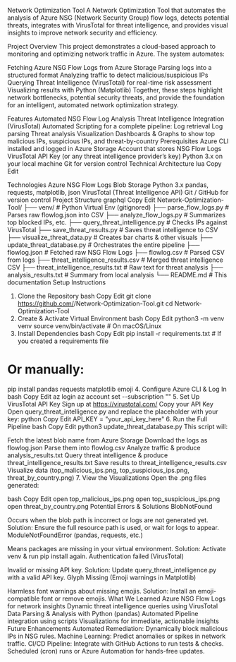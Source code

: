 Network Optimization Tool
A Network Optimization Tool that automates the analysis of Azure NSG (Network Security Group) flow logs, detects potential threats, integrates with VirusTotal for threat intelligence, and provides visual insights to improve network security and efficiency.

Project Overview
This project demonstrates a cloud-based approach to monitoring and optimizing network traffic in Azure. The system automates:

Fetching Azure NSG Flow Logs from Azure Storage
Parsing logs into a structured format
Analyzing traffic to detect malicious/suspicious IPs
Querying Threat Intelligence (VirusTotal) for real-time risk assessment
Visualizing results with Python (Matplotlib)
Together, these steps highlight network bottlenecks, potential security threats, and provide the foundation for an intelligent, automated network optimization strategy.

Features
Automated NSG Flow Log Analysis
Threat Intelligence Integration (VirusTotal)
Automated Scripting for a complete pipeline:
Log retrieval
Log parsing
Threat analysis
Visualization
Dashboards & Graphs to show top malicious IPs, suspicious IPs, and threat-by-country
Prerequisites
Azure CLI installed and logged in
Azure Storage Account that stores NSG Flow Logs
VirusTotal API Key (or any threat intelligence provider’s key)
Python 3.x on your local machine
Git for version control
Technical Architecture
lua
Copy
Edit

Technologies
Azure
NSG Flow Logs
Blob Storage
Python 3.x
pandas, requests, matplotlib, json
VirusTotal (Threat Intelligence API)
Git / GitHub for version control
Project Structure
graphql
Copy
Edit
Network-Optimization-Tool/
├── venv/                          # Python Virtual Env (gitignored)
├── parse_flow_logs.py            # Parses raw flowlog.json into CSV
├── analyze_flow_logs.py          # Summarizes top blocked IPs, etc.
├── query_threat_intelligence.py  # Checks IPs against VirusTotal
├── save_threat_results.py        # Saves threat intelligence to CSV
├── visualize_threat_data.py      # Creates bar charts & other visuals
├── update_threat_database.py     # Orchestrates the entire pipeline
├── flowlog.json                  # Fetched raw NSG Flow Logs
├── flowlog.csv                   # Parsed CSV from logs
├── threat_intelligence_results.csv # Merged threat intelligence CSV
├── threat_intelligence_results.txt # Raw text for threat analysis
├── analysis_results.txt          # Summary from local analysis
└── README.md                     # This documentation
Setup Instructions
1. Clone the Repository
bash
Copy
Edit
git clone https://github.com/<YourUsername>/Network-Optimization-Tool.git
cd Network-Optimization-Tool
2. Create & Activate Virtual Environment
bash
Copy
Edit
python3 -m venv venv
source venv/bin/activate  # On macOS/Linux
3. Install Dependencies
bash
Copy
Edit
pip install -r requirements.txt  # If you created a requirements file
# Or manually:
pip install pandas requests matplotlib emoji
4. Configure Azure CLI & Log In
bash
Copy
Edit
az login
az account set --subscription "<YourSubscriptionID>"
5. Set Up VirusTotal API Key
Sign up at https://virustotal.com/
Copy your API Key
Open query_threat_intelligence.py and replace the placeholder with your key:
python
Copy
Edit
API_KEY = "your_api_key_here"
6. Run the Full Pipeline
bash
Copy
Edit
python3 update_threat_database.py
This script will:

Fetch the latest blob name from Azure Storage
Download the logs as flowlog.json
Parse them into flowlog.csv
Analyze traffic & produce analysis_results.txt
Query threat intelligence & produce threat_intelligence_results.txt
Save results to threat_intelligence_results.csv
Visualize data (top_malicious_ips.png, top_suspicious_ips.png, threat_by_country.png)
7. View the Visualizations
Open the .png files generated:

bash
Copy
Edit
open top_malicious_ips.png
open top_suspicious_ips.png
open threat_by_country.png
Potential Errors & Solutions
BlobNotFound

Occurs when the blob path is incorrect or logs are not generated yet.
Solution: Ensure the full resource path is used, or wait for logs to appear.
ModuleNotFoundError (pandas, requests, etc.)

Means packages are missing in your virtual environment.
Solution: Activate venv & run pip install again.
Authentication failed (VirusTotal)

Invalid or missing API key.
Solution: Update query_threat_intelligence.py with a valid API key.
Glyph Missing (Emoji warnings in Matplotlib)

Harmless font warnings about missing emojis.
Solution: Install an emoji-compatible font or remove emojis.
What We Learned
Azure NSG Flow Logs for network insights
Dynamic threat intelligence queries using VirusTotal
Data Parsing & Analysis with Python (pandas)
Automated Pipeline integration using scripts
Visualizations for immediate, actionable insights
Future Enhancements
Automated Remediation: Dynamically block malicious IPs in NSG rules.
Machine Learning: Predict anomalies or spikes in network traffic.
CI/CD Pipeline: Integrate with GitHub Actions to run tests & checks.
Scheduled (cron) runs or Azure Automation for hands-free updates.
